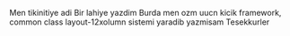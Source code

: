 Men tikinitiye adi Bir lahiye yazdim Burda men ozm uucn kicik framework, common class layout-12xolumn sistemi yaradib yazmisam  Tesekkurler
